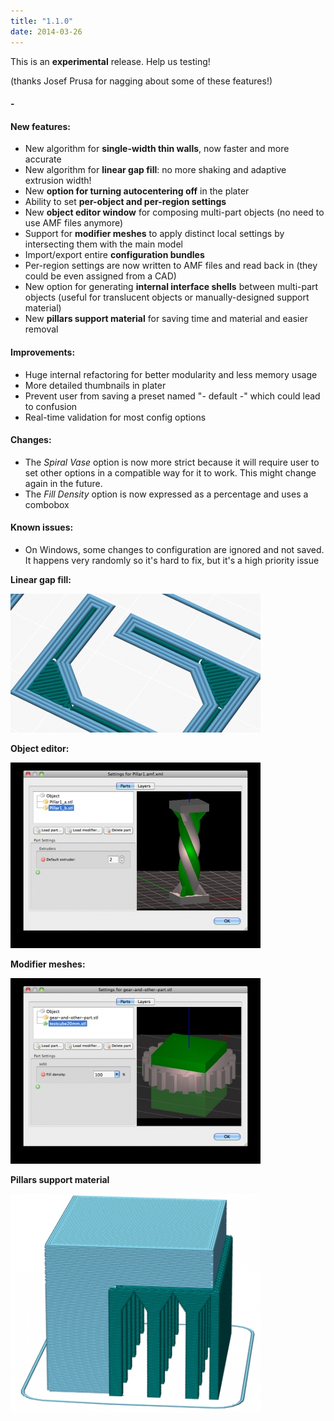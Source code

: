 ```yaml
---
title: "1.1.0"
date: 2014-03-26
---
```












This is an **experimental** release. Help us testing!

(thanks Josef Prusa for nagging about some of these features!)

#### -

#### New features:



*   New algorithm for **single-width thin walls**, now faster and more accurate
*   New algorithm for **linear gap fill**: no more shaking and adaptive extrusion width!
*   New **option for turning autocentering off** in the plater
*   Ability to set **per-object and per-region settings**
*   New **object editor window** for composing multi-part objects (no need to use AMF files anymore)
*   Support for **modifier meshes** to apply distinct local settings by intersecting them with the main model
*   Import/export entire **configuration bundles**
*   Per-region settings are now written to AMF files and read back in (they could be even assigned from a CAD)
*   New option for generating **internal interface shells** between multi-part objects (useful for translucent objects or manually-designed support material)
*   New **pillars support material** for saving time and material and easier removal

#### Improvements:

*   Huge internal refactoring for better modularity and less memory usage
*   More detailed thumbnails in plater
*   Prevent user from saving a preset named "- default -" which could lead to confusion
*   Real-time validation for most config options

#### Changes:

*   The _Spiral Vase_ option is now more strict because it will require user to set other options in a compatible way for it to work. This might change again in the future.
*   The _Fill Density_ option is now expressed as a percentage and uses a combobox

#### Known issues:

*   On Windows, some changes to configuration are ignored and not saved. It happens very randomly so it's hard to fix, but it's a high priority issue



**Linear gap fill:**  

![](01.jpg)

**Object editor:**  

![](02.jpg)

**Modifier meshes:**  

![](03.jpg)

**Pillars support material**  

![](04.jpg)










